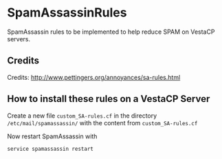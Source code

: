 # SpamAssassinRules
SpamAssassin rules to be implemented to help reduce SPAM on VestaCP servers.

## Credits
Credits: http://www.pettingers.org/annoyances/sa-rules.html

## How to install these rules on a VestaCP Server
Create a new file `custom_SA-rules.cf` in the directory `/etc/mail/spamassassin/` with the content from `custom_SA-rules.cf`

Now restart SpamAssassin with
```
service spamassassin restart
```
